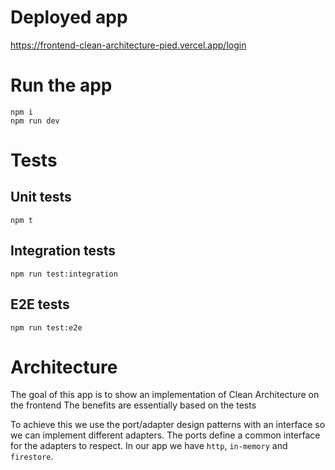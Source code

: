 # Deployed app
https://frontend-clean-architecture-pied.vercel.app/login


# Run the app
```shell
npm i
npm run dev
```

# Tests
## Unit tests
```shell
npm t
```

## Integration tests
```shell
npm run test:integration
```

## E2E tests
```shell
npm run test:e2e
```


# Architecture
The goal of this app is to show an implementation of Clean Architecture on the frontend
The benefits are essentially based on the tests

To achieve this we use the port/adapter design patterns with an interface so we can implement different adapters.
The ports define a common interface for the adapters to respect. In our app we have `http`, `in-memory` and `firestore`.
